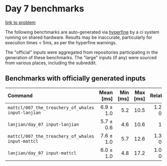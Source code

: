# Day 7 benchmarks

[link to problem](http://adventofcode.com/2021/day/7)

The following benchmarks are auto-generated via [hyperfine](https://github.com/sharkdp/hyperfine) by a ci system running on shared hardware. Results may be inaccurate, particularly for execution times < 5ms, as per the hyperfine warnings.

The "official" inputs were aggregated from repositories participating in the generation of these benchmarks. The "large" inputs (if any) were sourced from various places, including the subreddit.

## Benchmarks with officially generated inputs
| Command | Mean [ms] | Min [ms] | Max [ms] | Relative |
|:---|---:|---:|---:|---:|
| `mattcl/007_the_treachery_of_whales input-lanjian` | 6.9 ± 1.0 | 5.2 | 10.5 | 1.21 ± 0.22 |
| `lanjian/day_07 input-lanjian` | 5.7 ± 0.6 | 4.6 | 10.6 | 1.00 |
| `mattcl/007_the_treachery_of_whales input-mattcl` | 7.6 ± 1.0 | 5.7 | 12.6 | 1.34 ± 0.24 |
| `lanjian/day_07 input-mattcl` | 6.0 ± 1.0 | 4.8 | 17.2 | 1.06 ± 0.21 |
